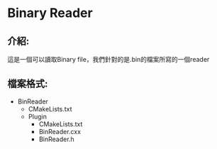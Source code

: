 # Binary Reader
## 介紹:
這是一個可以讀取Binary file，我們針對的是.bin的檔案所寫的一個reader
## 檔案格式:
- BinReader
    - CMakeLists.txt
    - Plugin
        - CMakeLists.txt
        - BinReader.cxx
        - BinReader.h